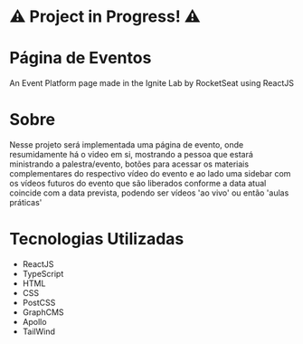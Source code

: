 <h1>⚠️ Project in Progress! ⚠️</h1>

<h1>Página de Eventos</h1>
<p>An Event Platform page made in the Ignite Lab by RocketSeat using ReactJS</p>

<h1>Sobre</h1>
<p>Nesse projeto será implementada uma página de evento, onde resumidamente há o video em si, mostrando a pessoa que estará ministrando a palestra/evento, botões para acessar os materiais complementares do respectivo vídeo do evento e ao lado uma sidebar com os vídeos futuros do evento que são liberados conforme a data atual coincide com a data prevista, podendo ser vídeos 'ao vivo' ou então 'aulas práticas'
</p>

<h1>Tecnologias Utilizadas</h1>
<ul>
<li>ReactJS</li>
<li>TypeScript</li>
<li>HTML</li>
<li>CSS</li>
<li>PostCSS</li>
<li>GraphCMS</li>
<li>Apollo</li>
<li>TailWind</li>
</ul>